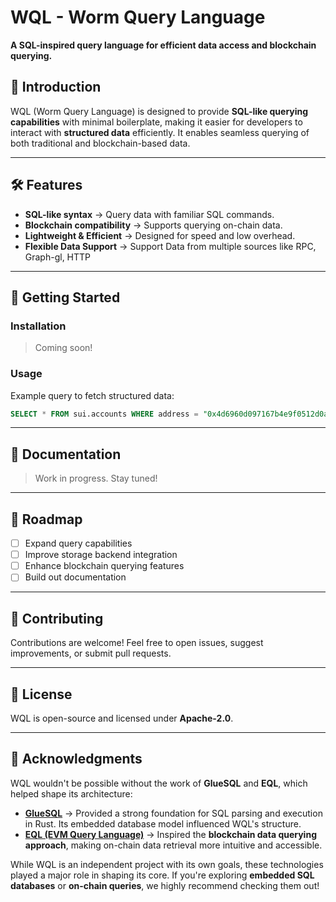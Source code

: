 # WQL - **Worm Query Language**  

**A SQL-inspired query language for efficient data access and blockchain querying.**  

## 🚀 Introduction  

WQL (Worm Query Language) is designed to provide **SQL-like querying capabilities** with minimal boilerplate, making it easier for developers to interact with **structured data** efficiently. It enables seamless querying of both traditional and blockchain-based data.  

---

## 🛠 Features  

- **SQL-like syntax** → Query data with familiar SQL commands.  
- **Blockchain compatibility** → Supports querying on-chain data.  
- **Lightweight & Efficient** → Designed for speed and low overhead.  
- **Flexible Data Support** → Support Data from multiple  sources like RPC, Graph-gl, HTTP  

---

## 🚀 Getting Started  

### Installation  

> Coming soon!  

### Usage  

Example query to fetch structured data:  

```sql
SELECT * FROM sui.accounts WHERE address = "0x4d6960d097167b4e9f0512d0a04d9d2a8742b428ab6b638a40940e1b827eeb35";
```  

---

## 📖 Documentation  

> Work in progress. Stay tuned!  

---

## 📅 Roadmap  

- [ ] Expand query capabilities  
- [ ] Improve storage backend integration  
- [ ] Enhance blockchain querying features  
- [ ] Build out documentation  

---

## 🤝 Contributing  

Contributions are welcome! Feel free to open issues, suggest improvements, or submit pull requests.  

---

## 📜 License  

WQL is open-source and licensed under **Apache-2.0**.  

---

## 🙌 Acknowledgments  

WQL wouldn't be possible without the work of **GlueSQL** and **EQL**, which helped shape its architecture:  

- **[GlueSQL](https://github.com/wql/wql)** → Provided a strong foundation for SQL parsing and execution in Rust. Its embedded database model influenced WQL's structure.  
- **[EQL (EVM Query Language)](https://github.com/the-graph/eql)** → Inspired the **blockchain data querying approach**, making on-chain data retrieval more intuitive and accessible.  

While WQL is an independent project with its own goals, these technologies played a major role in shaping its core. If you're exploring **embedded SQL databases** or **on-chain queries**, we highly recommend checking them out!  
